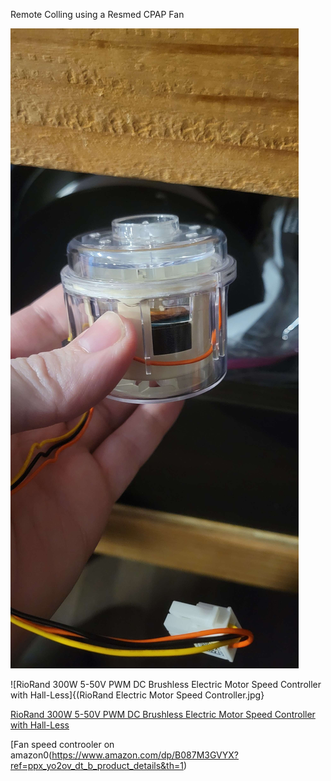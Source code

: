 Remote Colling using a Resmed CPAP Fan 


![RESMED CPAP Fan](RESMED_Fan.jpg)

![RioRand 300W 5-50V PWM DC Brushless Electric Motor Speed Controller with Hall-Less]{(RioRand Electric Motor Speed Controller.jpg}

[RioRand 300W 5-50V PWM DC Brushless Electric Motor Speed Controller with Hall-Less](https://www.amazon.com/dp/B087M3GVYX?ref=ppx_yo2ov_dt_b_product_details&th=1)

[Fan speed controoler on amazon0(https://www.amazon.com/dp/B087M3GVYX?ref=ppx_yo2ov_dt_b_product_details&th=1)


